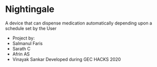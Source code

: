 # Nightingale
A device that can dispense medication automatically depending upon a schedule set by the User
- Project by:
- Salmanul Faris
- Sarath C
- Afrin AS
- Vinayak Sankar
Developed during GEC HACKS 2020
